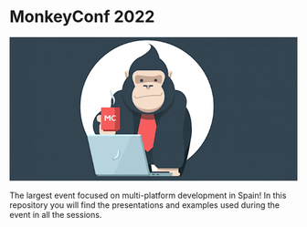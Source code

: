 # MonkeyConf 2022

![MonkeyConf 2022](images/monkeyconf.png)

The largest event focused on multi-platform development in Spain! In this repository you will find the presentations and examples used during the event in all the sessions.
